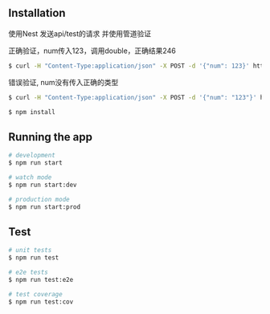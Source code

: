 ## Installation
使用Nest 发送api/test的请求
并使用管道验证

正确验证，num传入123，调用double，正确结果246
```bash
$ curl -H "Content-Type:application/json" -X POST -d '{"num": 123}' http://localhost:3000/api/test
```
错误验证, num没有传入正确的类型
```bash
$ curl -H "Content-Type:application/json" -X POST -d '{"num": "123"}' http://localhost:3000/api/test
```

```bash
$ npm install
```

## Running the app

```bash
# development
$ npm run start

# watch mode
$ npm run start:dev

# production mode
$ npm run start:prod
```

## Test

```bash
# unit tests
$ npm run test

# e2e tests
$ npm run test:e2e

# test coverage
$ npm run test:cov
```
